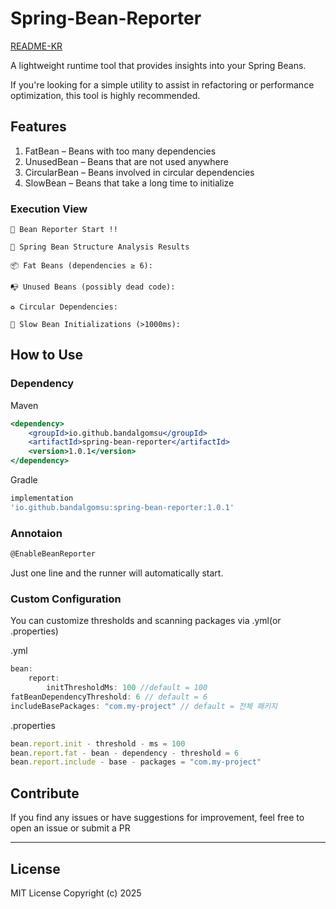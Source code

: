 # Spring-Bean-Reporter

[README-KR](https://github.com/bandalgomsu/Spring-Bean-Reporter/blob/main/README-KR.md)

A lightweight runtime tool that provides insights into your Spring Beans.

If you're looking for a simple utility to assist in refactoring or performance optimization, this tool is highly
recommended.

## Features

1. FatBean – Beans with too many dependencies
2. UnusedBean – Beans that are not used anywhere
3. CircularBean – Beans involved in circular dependencies
4. SlowBean – Beans that take a long time to initialize

### Execution View

```
🚀 Bean Reporter Start !!

🧠 Spring Bean Structure Analysis Results

📦 Fat Beans (dependencies ≥ 6):

📭 Unused Beans (possibly dead code):

♻️ Circular Dependencies:

🐢 Slow Bean Initializations (>1000ms):
```

## How to Use

### Dependency

Maven

```jsx
<dependency>
    <groupId>io.github.bandalgomsu</groupId>
    <artifactId>spring-bean-reporter</artifactId>
    <version>1.0.1</version>
</dependency>
```

Gradle

```jsx
implementation
'io.github.bandalgomsu:spring-bean-reporter:1.0.1'
```

### Annotaion

```jsx
@EnableBeanReporter
```

Just one line and the runner will automatically start.

### Custom Configuration

You can customize thresholds and scanning packages via .yml(or .properties)

.yml

```jsx
bean:
    report:
        initThresholdMs: 100 //default = 100
fatBeanDependencyThreshold: 6 // default = 6
includeBasePackages: "com.my-project" // default = 전체 패키지
```

.properties

```jsx
bean.report.init - threshold - ms = 100
bean.report.fat - bean - dependency - threshold = 6
bean.report.include - base - packages = "com.my-project"
```

## Contribute

If you find any issues or have suggestions for improvement, feel free to open an issue or submit a PR

---

## License

MIT License
Copyright (c) 2025